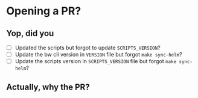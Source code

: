 # Opening a PR?

## Yop, did you

- [ ] Updated the scripts but forgot to update `SCRIPTS_VERSION`?
- [ ] Update the bw cli version in `VERSION` file but forgot `make sync-helm`?
- [ ] Update the scripts version in `SCRIPTS_VERSION` file but forgot `make sync-helm`?

## Actually, why the PR?
